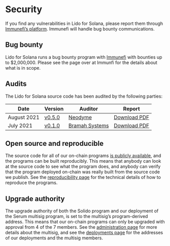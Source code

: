 # Security

If you find any vulnerabilities in Lido for Solana, please report them through
[Immunefi’s platform][immunefi]. Immunefi will handle bug bounty communications.

[immunefi]: https://immunefi.com/bounty/lidoforsolana

## Bug bounty

Lido for Solana runs a bug bounty program with [Immunefi][immunefi] with
bounties up to $2,000,000. Please see the page over at Immunfi for the details
about what is in scope.

## Audits

The Lido for Solana source code has been audited by the following parties:

| Date                      | Version          | Auditor                  | Report                         |
|---------------------------|------------------|--------------------------|--------------------------------|
| August 2021               | [v0.5.0][v0.5.0] | [Neodyme][neodyme]       | [Download PDF][neodyme-report] |
| July 2021                 | [v0.1.0][v0.1.0] | [Bramah Systems][bramah] | [Download PDF][bramah-report]  |

[neodyme]:        https://neodyme.io/
[bramah]:         https://www.bramah.systems/
[bramah-report]:  https://github.com/ChorusOne/solido/raw/b95fc4fe9435a1d5ccdaae60011ea59dd93afed8/audit/2021-07-05-bramah-systems.pdf
[neodyme-report]: https://github.com/ChorusOne/solido/raw/cb3805689e042fe88abd9f9c17adb9c10e029e18/audit/2021-08-03-neodyme.pdf
[v0.1.0]:         https://github.com/ChorusOne/solido/tree/v0.1.0
[v0.5.0]:         https://github.com/ChorusOne/solido/tree/v0.5.0

## Open source and reproducible

The source code for all of our on-chain programs [is publicly available][src],
and the programs can be built reproducibly. This means that anybody can look at
the source code to see what the program does, and anybody can verify that the
program deployed on-chain was really built from the source code we publish.
See the [reproducibility page](development/reproducibility) for the technical
details of how to reproduce the programs.

[src]: https://github.com/ChorusOne/solido

## Upgrade authority

The upgrade authority of both the Solido program and our deployment of the Serum
multisig program, is set to the multisig’s program-derived address. This means
that our on-chain programs can only be upgraded with approval from 4 of the 7
members. See the [administration page](administration) for more details about
the multisig, and see the [deployments page](deployments) for the addresses of
our deployments and the multisig members.
